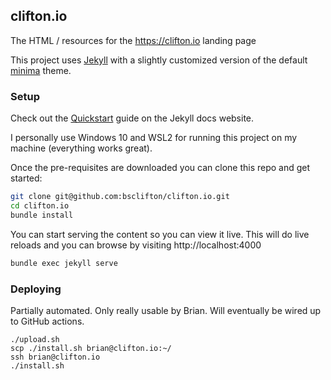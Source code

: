 ## clifton.io

The HTML / resources for the https://clifton.io landing page

This project uses [Jekyll](https://jekyllrb.com/) with a slightly customized
version of the default [minima](https://github.com/jekyll/minima) theme.

### Setup

Check out the [Quickstart](https://jekyllrb.com/docs/) guide on the Jekyll docs website.

I personally use Windows 10 and WSL2 for running this project on my machine (everything works great).

Once the pre-requisites are downloaded you can clone this repo and get started:
```sh
git clone git@github.com:bsclifton/clifton.io.git
cd clifton.io
bundle install
```

You can start serving the content so you can view it live. This will do
live reloads and you can browse by visiting http://localhost:4000
```sh
bundle exec jekyll serve
```

### Deploying

Partially automated. Only really usable by Brian.
Will eventually be wired up to GitHub actions.

```
./upload.sh
scp ./install.sh brian@clifton.io:~/
ssh brian@clifton.io
./install.sh
```

